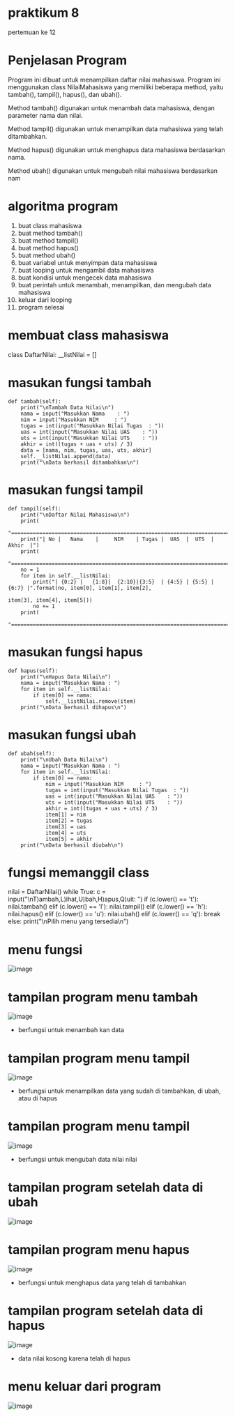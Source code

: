 # praktikum 8
pertemuan ke 12

# Penjelasan Program

Program ini dibuat untuk menampilkan daftar nilai mahasiswa. Program ini menggunakan class NilaiMahasiswa yang memiliki beberapa method, yaitu tambah(), tampil(), hapus(), dan ubah(). 

Method tambah() digunakan untuk menambah data mahasiswa, dengan parameter nama dan nilai.

Method tampil() digunakan untuk menampilkan data mahasiswa yang telah ditambahkan.

Method hapus() digunakan untuk menghapus data mahasiswa berdasarkan nama.

Method ubah() digunakan untuk mengubah nilai mahasiswa berdasarkan nam

# algoritma program

1. buat class mahasiswa
2. buat method tambah()
3. buat method tampil()
4. buat method hapus()
5. buat method ubah()
6. buat variabel untuk menyimpan data mahasiswa
7. buat looping untuk mengambil data mahasiswa
8. buat kondisi untuk mengecek data mahasiswa
9. buat perintah untuk menambah, menampilkan, dan mengubah data mahasiswa
10. keluar dari looping
11. program selesai

# membuat class mahasiswa
class DaftarNilai:
    __listNilai = []
# masukan fungsi tambah
    def tambah(self):
        print("\nTambah Data Nilai\n")
        nama = input("Masukkan Nama    : ")
        nim = input("Masukkan NIM     : ")
        tugas = int(input("Masukkan Nilai Tugas  : "))
        uas = int(input("Masukkan Nilai UAS    : "))
        uts = int(input("Masukkan Nilai UTS    : "))
        akhir = int((tugas + uas + uts) / 3)
        data = [nama, nim, tugas, uas, uts, akhir]
        self.__listNilai.append(data)
        print("\nData berhasil ditambahkan\n")
# masukan fungsi tampil
    def tampil(self):
        print("\nDaftar Nilai Mahasiswa\n")
        print(
            "========================================================================")
        print("| No |   Nama    |     NIM    | Tugas |  UAS  |  UTS  |  Akhir  |")
        print(
            "========================================================================")
        no = 1
        for item in self.__listNilai:
            print("| {0:2} |   {1:8}|  {2:10}|{3:5}  | {4:5} | {5:5} | {6:7} |".format(no, item[0], item[1], item[2],
                                                                                     item[3], item[4], item[5]))
            no += 1
        print(
            "========================================================================")
# masukan fungsi hapus
    def hapus(self):
        print("\nHapus Data Nilai\n")
        nama = input("Masukkan Nama : ")
        for item in self.__listNilai:
            if item[0] == nama:
                self.__listNilai.remove(item)
        print("\nData berhasil dihapus\n")
# masukan fungsi ubah
    def ubah(self):
        print("\nUbah Data Nilai\n")
        nama = input("Masukkan Nama : ")
        for item in self.__listNilai:
            if item[0] == nama:
                nim = input("Masukkan NIM     : ")
                tugas = int(input("Masukkan Nilai Tugas  : "))
                uas = int(input("Masukkan Nilai UAS    : "))
                uts = int(input("Masukkan Nilai UTS    : "))
                akhir = int((tugas + uas + uts) / 3)
                item[1] = nim
                item[2] = tugas
                item[3] = uas
                item[4] = uts
                item[5] = akhir
        print("\nData berhasil diubah\n")
# fungsi memanggil class
nilai = DaftarNilai()
while True:
    c = input("\nT)ambah,L)ihat,U)bah,H)apus,Q)uit: ")
    if (c.lower() == 't'):
        nilai.tambah()
    elif (c.lower() == 'l'):
        nilai.tampil()
    elif (c.lower() == 'h'):
        nilai.hapus()
    elif (c.lower() == 'u'):
        nilai.ubah()
    elif (c.lower() == 'q'):
        break
    else:
        print("\nPilih menu yang tersedia\n")
# menu fungsi

![image](https://user-images.githubusercontent.com/115523263/207046657-cc099623-06e6-49c5-87f2-4c86ce0124d0.png)

# tampilan program menu tambah

![image](https://user-images.githubusercontent.com/115523263/207047308-139e20ef-780a-4d0f-8585-988f1beb4416.png)

- berfungsi untuk menambah kan data

# tampilan program menu tampil

![image](https://user-images.githubusercontent.com/115523263/207048071-292b20b3-1abf-48e0-9c41-c266f48e0db3.png)

- berfungsi untuk menampilkan data yang sudah di tambahkan, di ubah, atau di hapus

# tampilan program menu tampil

![image](https://user-images.githubusercontent.com/115523263/207048617-f74ab810-ec8f-4f7f-a523-cb77ca0cdf7b.png)

- berfungsi untuk mengubah data nilai nilai 

# tampilan program setelah data di ubah

![image](https://user-images.githubusercontent.com/115523263/207048992-d876ea56-80f6-49bf-975a-a463f707adbb.png)

# tampilan program menu hapus

![image](https://user-images.githubusercontent.com/115523263/207049180-47e13969-6b86-4356-9fd0-5a98b5995572.png)

- berfungsi untuk menghapus data yang telah di tambahkan

# tampilan program setelah data di hapus

![image](https://user-images.githubusercontent.com/115523263/207049475-a2220816-0ab8-41e0-bb59-b5283f8a2cf2.png)

- data nilai kosong karena telah di hapus

# menu keluar dari program

![image](https://user-images.githubusercontent.com/115523263/207049917-eb12849e-f738-4d7f-a004-cfe5a805b9f3.png)
